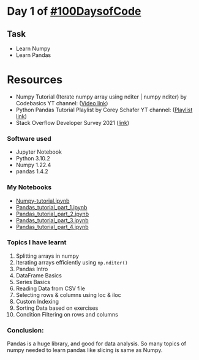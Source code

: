 # Day 1 of [#100DaysofCode](https://twitter.com/Param3021/status/1531855558353080320?s=20&t=FPrzBL0UathYN2noQnodAg)

## Task
- Learn Numpy
- Learn Pandas
  
# Resources
- Numpy Tutorial (Iterate numpy array using nditer | numpy nditer) by Codebasics YT channel: ([Video link](https://youtu.be/XawR6CjAYV4))
- Python Pandas Tutorial Playlist by Corey Schafer YT channel: ([Playlist link](https://www.youtube.com/playlist?list=PL-osiE80TeTsWmV9i9c58mdDCSskIFdDS))
- Stack Overflow Developer Survey 2021 ([link](https://insights.stackoverflow.com/survey))

### Software used
- Jupyter Notebook
- Python 3.10.2
- Numpy 1.22.4
- pandas 1.4.2

### My Notebooks
- [Numpy-tutorial.ipynb](../Day-0/Numpy-tutorial.ipynb)
- [Pandas_tutorial_part_1.ipynb](./Pandas_tutorial_part_1.ipynb)
- [Pandas_tutorial_part_2.ipynb](./Pandas_tutorial_part_2.ipynb)
- [Pandas_tutorial_part_3.ipynb](./Pandas_tutorial_part_3.ipynb)
- [Pandas_tutorial_part_4.ipynb](./Pandas_tutorial_part_4.ipynb)

### Topics I have learnt
1. Splitting arrays in numpy
2. Iterating arrays efficiently using `np.nditer()`
3. Pandas Intro
4. DataFrame Basics
5. Series Basics
6. Reading Data from CSV file
7. Selecting rows & columns using loc & iloc
8. Custom Indexing
9. Sorting Data based on exercises
10. Condition Filtering on rows and columns

### Conclusion:
Pandas is a huge library, and good for data analysis. So many topics of numpy needed to learn pandas like slicing is same as Numpy.
